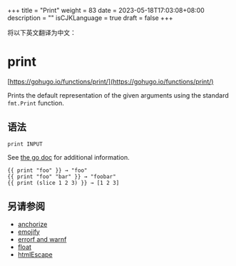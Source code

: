+++
title = "Print"
weight = 83
date = 2023-05-18T17:03:08+08:00
description = ""
isCJKLanguage = true
draft = false
+++

将以下英文翻译为中文：
# print

[https://gohugo.io/functions/print/](https://gohugo.io/functions/print/)

Prints the default representation of the given arguments using the standard `fmt.Print` function.

## 语法

```
print INPUT
```

See [the go doc](https://golang.org/pkg/fmt/) for additional information.

```go-html-template
{{ print "foo" }} → "foo"
{{ print "foo" "bar" }} → "foobar"
{{ print (slice 1 2 3) }} → [1 2 3]
```

## 另请参阅

- [anchorize](https://gohugo.io/functions/anchorize/)
- [emojify](https://gohugo.io/functions/emojify/)
- [errorf and warnf](https://gohugo.io/functions/errorf/)
- [float](https://gohugo.io/functions/float/)
- [htmlEscape](https://gohugo.io/functions/htmlescape/)
